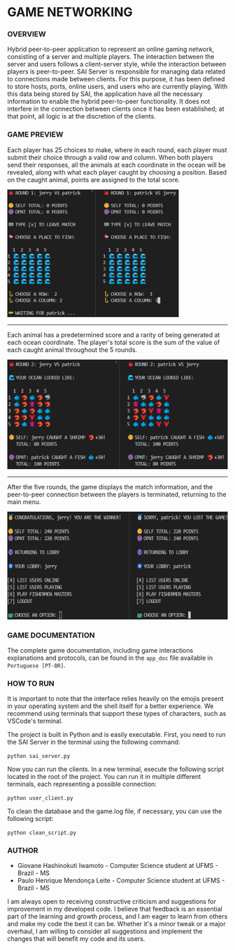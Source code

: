 # GAME NETWORKING

### **OVERVIEW**

Hybrid peer-to-peer application to represent an online gaming network, consisting of a server and multiple players. The interaction between the server and users follows a client-server style, while the interaction between players is peer-to-peer. SAI Server is responsible for managing data related to connections made between clients. For this purpose, it has been defined to store hosts, ports, online users, and users who are currently playing. With this data being stored by SAI, the application have all the necessary information to enable the hybrid peer-to-peer functionality. It does not interfere in the connection between clients once it has been established; at that point, all logic is at the discretion of the clients.

### **GAME PREVIEW**

Each player has 25 choices to make, where in each round, each player must submit their choice through a valid row and column. When both players send their responses, all the animals at each coordinate in the ocean will be revealed, along with what each player caught by choosing a position. Based on the caught animal, points are assigned to the total score.

<img src="./pictures/start_game.png" width="391.68" height="291.6" alt="Start Game">

---

Each animal has a predetermined score and a rarity of being generated at each ocean coordinate. The player's total score is the sum of the value of each caught animal throughout the 5 rounds.

<img src="./pictures/mid_game.png" width="537.12" height="249.84" alt="Mid Game">

---

After the five rounds, the game displays the match information, and the peer-to-peer connection between the players is terminated, returning to the main menu.

<img src="./pictures/end_game.png" width="583.488" height="245.376" alt="End Game">

### **GAME DOCUMENTATION**

The complete game documentation, including game interactions explanations and protocols, can be found in the `app_doc` file available in `Portuguese [PT-BR]`.

### **HOW TO RUN**

It is important to note that the interface relies heavily on the emojis present in your operating system and the shell itself for a better experience. We recommend using terminals that support these types of characters, such as VSCode's terminal.

The project is built in Python and is easily executable. First, you need to run the SAI Server in the terminal using the following command:

`python sai_server.py`

Now you can run the clients. In a new terminal, execute the following script located in the root of the project. You can run it in multiple different terminals, each representing a possible connection:

`python user_client.py`

To clean the database and the game.log file, if necessary, you can use the following script:

`python clean_script.py`

### **AUTHOR**

- Giovane Hashinokuti Iwamoto - Computer Science student at UFMS - Brazil - MS
- Paulo Henrique Mendonça Leite - Computer Science student at UFMS - Brazil - MS

I am always open to receiving constructive criticism and suggestions for improvement in my developed code. I believe that feedback is an essential part of the learning and growth process, and I am eager to learn from others and make my code the best it can be. Whether it's a minor tweak or a major overhaul, I am willing to consider all suggestions and implement the changes that will benefit my code and its users.
